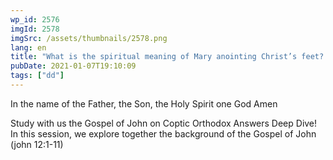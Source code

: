 ```yaml
---
wp_id: 2576
imgId: 2578
imgSrc: /assets/thumbnails/2578.png
lang: en
title: "What is the spiritual meaning of Mary anointing Christ’s feet? Was it at Simon the leper’s home? by Fr. Gabriel Wissa"
pubDate: 2021-01-07T19:10:09
tags: ["dd"]
---
```


<!-- page: 6 -->

<p>In the name of the Father, the Son, the Holy Spirit one God Amen</p>
<p>Study with us the Gospel of John on Coptic Orthodox Answers Deep Dive! In this session, we explore together the background of the Gospel of John (john 12:1-11)</p>
